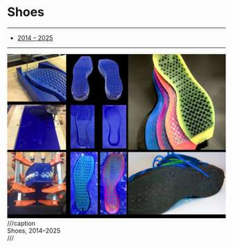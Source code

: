 # Shoes

---

- [2014 – 2025](http://cargocollective.com/nomadicform/Multi-material-Mid-sole)

---

![](Slide1.png)
///caption  
Shoes, 2014–2025  
///
